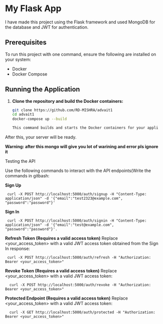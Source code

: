 # My Flask App

I have made this project using the Flask framework and used MongoDB for the database and JWT for authentication.

## Prerequisites

To run this project with one command, ensure the following are installed on your system:
- Docker
- Docker Compose

## Running the Application

1. **Clone the repository and build the Docker containers:**

   ```sh
   git clone https://github.com/RD-MISHRA/advait1
   cd advait1
   docker-compose up --build

   This command builds and starts the Docker containers for your application.

After this, your server will be ready.


**Warning: after this  mongo  will give you lot of warining and error pls ignore it**

Testing the API

Use the following commands to interact with the API endpoints(Write the commands in gitbash:

   **Sign Up**
     
     curl -X POST http://localhost:5000/auth/signup -H "Content-Type: application/json" -d '{"email":"test2323@example.com", "password":"password"}'


**Sign In**

     curl -X POST http://localhost:5000/auth/signin -H "Content-Type: application/json" -d '{"email":"test@example.com", "password":"password"}'.



   **Refresh Token (Requires a valid access token)**
         Replace <your_access_token> with a valid JWT access token obtained from the Sign In response:
     
     curl -X POST http://localhost:5000/auth/refresh -H "Authorization: Bearer <your_access_token>"


**Revoke Token (Requires a valid access token)**
         Replace <your_access_token> with a valid JWT access token:
      
      curl -X POST http://localhost:5000/auth/revoke -H "Authorization: Bearer <your_access_token>"



**Protected Endpoint (Requires a valid access token)**
        Replace <your_access_token> with a valid JWT access token:
      
      curl -X GET http://localhost:5000/auth/protected -H "Authorization: Bearer <your_access_token>"

